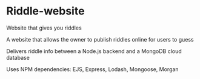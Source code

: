 # Riddle-website
Website that gives you riddles

A website that allows the owner to publish riddles online for users to guess

Delivers riddle info between a Node.js backend and a MongoDB cloud database

Uses NPM dependencies: EJS, Express, Lodash, Mongoose, Morgan
